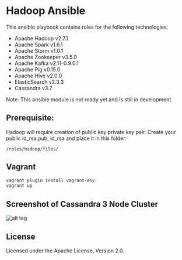 

# Hadoop Ansible

This ansible playbook contains roles for the following technologies:

* Apache Hadoop v2.7.1
* Apache Spark v1.6.1
* Apache Storm v1.0.1
* Apache Zookeeper v3.5.0
* Apache Kafka v2.11-0.9.0.1
* Apache Pig v0.15.0
* Apache Hive v2.0.0
* ElasticSearch v2.3.3
* Cassandra v3.7

Note: This ansible module is not ready yet and is still in development.

## Prerequisite:

Hadoop will require creation of public key private key pair. Create your public id_rsa.pub, id_rsa and place it in this folder:

`/roles/hadoop/files/`


## Vagrant
```bash
vagrant plugin install vagrant-env
vagrant up
```

## Screenshot of Cassandra 3 Node Cluster
![alt tag](https://raw.githubusercontent.com/BZCareer/monitor.d/master/imgs/Cassandra-3-NodeCluster.png)

## License

Licensed under the Apache License, Version 2.0.
